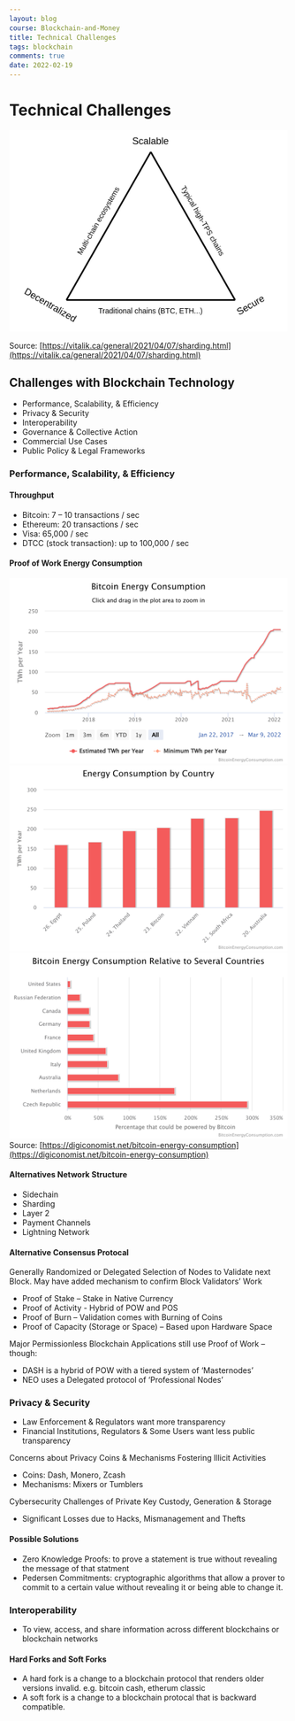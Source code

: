 ```yaml
---
layout: blog
course: Blockchain-and-Money
title: Technical Challenges
tags: blockchain 
comments: true
date: 2022-02-19
---
```


# Technical Challenges
![trilemma](/assets/trilemma.png)

Source: [https://vitalik.ca/general/2021/04/07/sharding.html](https://vitalik.ca/general/2021/04/07/sharding.html)

## Challenges with Blockchain Technology
*   Performance, Scalability, & Efficiency
*   Privacy & Security
*   Interoperability
*   Governance & Collective Action
*   Commercial Use Cases
*   Public Policy & Legal Frameworks 

### Performance, Scalability, & Efficiency

#### Throughput
*   Bitcoin: 7 – 10 transactions / sec
*   Ethereum: 20 transactions / sec
*   Visa: 65,000 / sec
*   DTCC (stock transaction): up to 100,000 / sec

#### Proof of Work Energy Consumption
![bitcoin energy by year](/assets/bitcoin-energy-year.png)
![bitcoin energy by country](/assets/bitcoin-energy-country.png)
![bitcoin energy as country percentage](/assets/bitcoin-energy-country-percentage.png)
Source: [https://digiconomist.net/bitcoin-energy-consumption](https://digiconomist.net/bitcoin-energy-consumption)

#### Alternatives Network Structure
*   Sidechain
*   Sharding
*   Layer 2
*   Payment Channels
*   Lightning Network

#### Alternative Consensus Protocal
Generally Randomized or Delegated Selection of Nodes to Validate next Block. May have added mechanism to confirm Block Validators’ Work

*   Proof of Stake – Stake in Native Currency
*   Proof of Activity - Hybrid of POW and POS
*   Proof of Burn – Validation comes with Burning of Coins
*   Proof of Capacity (Storage or Space) – Based upon Hardware Space

Major Permissionless Blockchain Applications still use Proof of Work – though:
*   DASH is a hybrid of POW with a tiered system of ‘Masternodes’
*   NEO uses a Delegated protocol of ‘Professional Nodes’

### Privacy & Security
*   Law Enforcement & Regulators want more transparency
*   Financial Institutions, Regulators & Some Users want less public transparency

Concerns about Privacy Coins & Mechanisms Fostering Illicit Activities
*   Coins: Dash, Monero, Zcash
*   Mechanisms: Mixers or Tumblers

Cybersecurity Challenges of Private Key Custody, Generation & Storage
*   Significant Losses due to Hacks, Mismanagement and Thefts

#### Possible Solutions
*   Zero Knowledge Proofs: to prove a statement is true without revealing the message of that statment
*   Pedersen Commitments: cryptographic algorithms that allow a prover to commit to a certain value without revealing it or being able to change it.

### Interoperability
*   To view, access, and share information across different blockchains or blockchain networks

#### Hard Forks and Soft Forks
*   A hard fork is a change to a blockchain protocol that renders older versions invalid. e.g. bitcoin cash, etherum classic
*   A soft fork is a change to a blockchain protocal that is backward compatible. 

